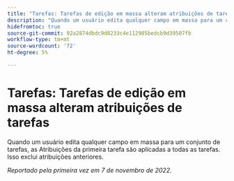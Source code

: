 ```yaml
---
title: "Tarefas: Tarefas de edição em massa alteram atribuições de tarefas"
description: "Quando um usuário edita qualquer campo em massa para um conjunto de tarefas, as Atribuições da primeira tarefa são aplicadas a todas as tarefas. Isso exclui atribuições anteriores."
hidefromtoc: true
source-git-commit: 92a2874dbdc9d8233c4e112905bedcb9d39507fb
workflow-type: tm+mt
source-wordcount: '72'
ht-degree: 5%

---
```



# Tarefas: Tarefas de edição em massa alteram atribuições de tarefas

Quando um usuário edita qualquer campo em massa para um conjunto de tarefas, as Atribuições da primeira tarefa são aplicadas a todas as tarefas. Isso exclui atribuições anteriores.

_Reportado pela primeira vez em 7 de novembro de 2022._

